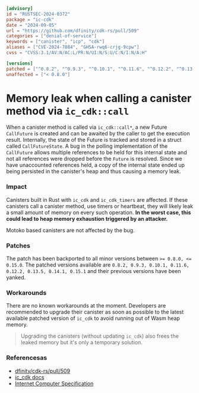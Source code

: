 ```toml
[advisory]
id = "RUSTSEC-2024-0372"
package = "ic-cdk"
date = "2024-09-05"
url = "https://github.com/dfinity/cdk-rs/pull/509"
categories = ["denial-of-service"]
keywords = ["canister", "icp", "cdk"]
aliases = ["CVE-2024-7884", "GHSA-rwq6-crjg-9cpw"]
cvss = "CVSS:3.1/AV:N/AC:L/PR:N/UI:N/S:U/C:N/I:N/A:H"

[versions]
patched = ["^0.8.2", "^0.9.3", "^0.10.1", "^0.11.6", "^0.12.2", "^0.13.5", "^0.14.1", "^0.15.1", ">= 16.0.0"]
unaffected = ["< 0.8.0"]
```
# Memory leak when calling a canister method via `ic_cdk::call`

When a canister method is called via `ic_cdk::call*`, a new Future `CallFuture` is created  and can be awaited by the caller to get the execution result. Internally, the state of the Future is tracked and stored in a struct called `CallFutureState`.  A bug in the polling implementation of the `CallFuture` allows multiple references to be held for this internal state and not all references were dropped before the `Future` is resolved. Since we have unaccounted references held, a copy of the internal state ended up being persisted in the canister's heap and thus causing a memory leak. 

### Impact
Canisters built in Rust with `ic_cdk` and `ic_cdk_timers` are affected. If these canisters call a canister method, use timers or heartbeat, they will likely leak a small amount of memory on every such operation. **In the worst case, this could lead to heap memory exhaustion triggered by an attacker.**

Motoko based canisters are not affected by the bug.

### Patches
The patch has been backported to all minor versions between `>= 0.8.0, <= 0.15.0`. The patched versions available are `0.8.2, 0.9.3, 0.10.1, 0.11.6, 0.12.2, 0.13.5, 0.14.1, 0.15.1` and their previous versions have been yanked. 

### Workarounds
There are no known workarounds at the moment. Developers are recommended to upgrade their canister as soon as possible to the latest available patched version of `ic_cdk` to avoid running out of Wasm heap memory. 

> Upgrading the canisters (without updating `ic_cdk`) also frees the leaked memory but it's only a temporary solution.

### Referencesas
- [dfinity/cdk-rs/pull/509](https://github.com/dfinity/cdk-rs/pull/509)
- [ic_cdk docs](https://docs.rs/ic-cdk/latest/ic_cdk/)
- [Internet Computer Specification](https://internetcomputer.org/docs/current/references/ic-interface-spec)

